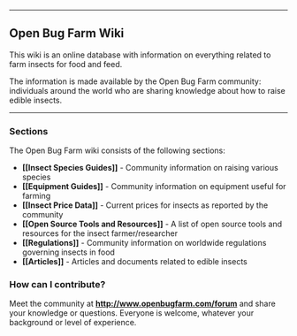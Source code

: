 
***


## Open Bug Farm Wiki

This wiki is an online database with information on everything related to farm insects for food and feed. 

The information is made available by the Open Bug Farm community: individuals around the world who are sharing knowledge about how to raise edible insects.


***


### Sections
The Open Bug Farm wiki consists of the following sections:

* **[[Insect Species Guides]]** - Community information on raising various species
* **[[Equipment Guides]]** - Community information on equipment useful for farming
* **[[Insect Price Data]]** - Current prices for insects as reported by the community
* **[[Open Source Tools and Resources]]** - A list of open source tools and resources for the insect farmer/researcher
* **[[Regulations]]** - Community information on worldwide regulations governing insects in food
* **[[Articles]]** - Articles and documents related to edible insects


### How can I contribute?
Meet the community at **http://www.openbugfarm.com/forum** and share your knowledge or questions. Everyone is welcome, whatever your background or level of experience.


